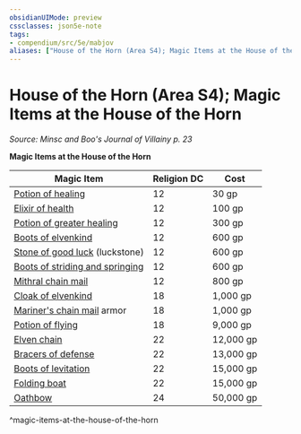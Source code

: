 ```yaml
---
obsidianUIMode: preview
cssclasses: json5e-note
tags:
- compendium/src/5e/mabjov
aliases: ["House of the Horn (Area S4); Magic Items at the House of the Horn"]
---
```

# House of the Horn (Area S4); Magic Items at the House of the Horn
*Source: Minsc and Boo's Journal of Villainy p. 23* 

**Magic Items at the House of the Horn**

| Magic Item | Religion DC | Cost |
|------------|-------------|------|
| [Potion of healing](2-Mechanics/CLI/items/potion-of-healing.md) | 12 | 30 gp |
| [Elixir of health](2-Mechanics/CLI/items/elixir-of-health.md) | 12 | 100 gp |
| [Potion of greater healing](2-Mechanics/CLI/items/potion-of-greater-healing.md) | 12 | 300 gp |
| [Boots of elvenkind](2-Mechanics/CLI/items/boots-of-elvenkind.md) | 12 | 600 gp |
| [Stone of good luck](2-Mechanics/CLI/items/stone-of-good-luck.md) (luckstone) | 12 | 600 gp |
| [Boots of striding and springing](2-Mechanics/CLI/items/boots-of-striding-and-springing.md) | 12 | 600 gp |
| [Mithral chain mail](2-Mechanics/CLI/items/mithral-armor.md) | 12 | 800 gp |
| [Cloak of elvenkind](2-Mechanics/CLI/items/cloak-of-elvenkind.md) | 18 | 1,000 gp |
| [Mariner's chain mail](2-Mechanics/CLI/items/mariners-armor.md) armor | 18 | 1,000 gp |
| [Potion of flying](2-Mechanics/CLI/items/potion-of-flying.md) | 18 | 9,000 gp |
| [Elven chain](2-Mechanics/CLI/items/elven-chain.md) | 22 | 12,000 gp |
| [Bracers of defense](2-Mechanics/CLI/items/bracers-of-defense.md) | 22 | 13,000 gp |
| [Boots of levitation](2-Mechanics/CLI/items/boots-of-levitation.md) | 22 | 15,000 gp |
| [Folding boat](2-Mechanics/CLI/items/folding-boat.md) | 22 | 15,000 gp |
| [Oathbow](2-Mechanics/CLI/items/oathbow.md) | 24 | 50,000 gp |
^magic-items-at-the-house-of-the-horn